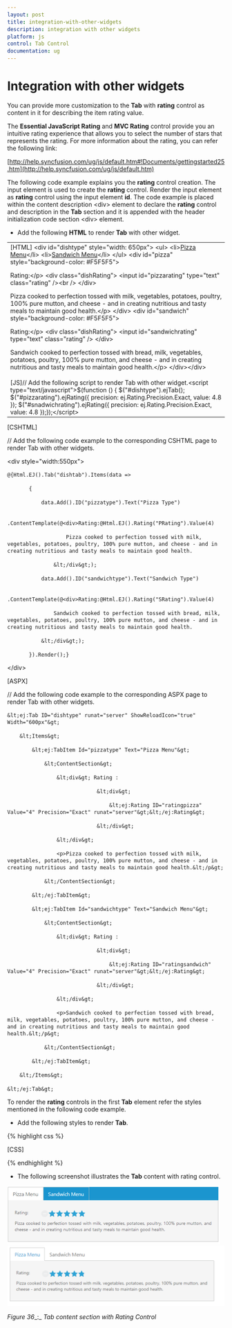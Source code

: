 ```yaml
---
layout: post
title: integration-with-other-widgets
description: integration with other widgets
platform: js
control: Tab Control
documentation: ug
---
```


# Integration with other widgets

You can provide more customization to the **Tab** with **rating** control as content in it for describing the item rating value.

The **Essential JavaScript Rating** and **MVC Rating** control provide you an intuitive rating experience that allows you to select the number of stars that represents the rating. For more information about the rating, you can refer the following link:

[http://help.syncfusion.com/ug/js/default.htm#!Documents/gettingstarted25.htm](http://help.syncfusion.com/ug/js/default.htm)

The following code example explains you the **rating** control creation. The input element is used to create the **rating** control. Render the input element as **rating** control using the input element **id**. The code example is placed within the content description &lt;div&gt; element to declare the **rating** control and description in the **Tab** section and it is appended with the header initialization code section &lt;div&gt; element.

* Add the following **HTML** to render **Tab** with other widget.

<table>
<tr>
<td>
[HTML]   &lt;div id="dishtype" style="width: 650px"&gt;    &lt;ul&gt;        &lt;li&gt;<a href="#pizza">Pizza Menu</a>&lt;/li&gt;        &lt;li&gt;<a href="#sandwich">Sandwich Menu</a>&lt;/li&gt;    &lt;/ul&gt;    &lt;div id="pizza" style="background-color: #F5F5F5"&gt;        <p>Rating:&lt;/p&gt;        &lt;div class="dishRating"&gt;            &lt;input id="pizzarating" type="text" class="rating" /&gt;&lt;br /&gt;        &lt;/div&gt;        <p>Pizza cooked to perfection tossed with milk, vegetables, potatoes, poultry, 100% pure mutton, and cheese - and in creating nutritious and tasty meals to maintain good health.&lt;/p&gt;    &lt;/div&gt;    &lt;div id="sandwich" style="background-color: #F5F5F5"&gt;        <p>Rating:&lt;/p&gt;        &lt;div class="dishRating"&gt;            &lt;input id="sandwichrating" type="text" class="rating" /&gt;        &lt;/div&gt;        <p>Sandwich cooked to perfection tossed with bread, milk, vegetables, potatoes, poultry, 100% pure mutton, and cheese - and in creating nutritious and tasty meals to maintain good health.&lt;/p&gt;    &lt;/div&gt;&lt;/div&gt;</td></tr>
<tr>
<td>
[JS]// Add the following script to render Tab with other widget.&lt;script type="text/javascript"&gt;$(function () {            $("#dishtype").ejTab();            $("#pizzarating").ejRating({ precision: ej.Rating.Precision.Exact, value: 4.8 });            $("#snadwichrating").ejRating({ precision: ej.Rating.Precision.Exact, value: 4.8 });});&lt;/script&gt;</td></tr>
</table>


[CSHTML]  

// Add the following code example to the corresponding CSHTML page to render Tab with other widgets.



&lt;div style="width:550px"&gt;

    @{Html.EJ().Tab("dishtab").Items(data =>

           {

               data.Add().ID("pizzatype").Text("Pizza Type")

                   .ContentTemplate(@<div>Rating:@Html.EJ().Rating("PRating").Value(4)

                       Pizza cooked to perfection tossed with milk, vegetables, potatoes, poultry, 100% pure mutton, and cheese - and in creating nutritious and tasty meals to maintain good health.

                   &lt;/div&gt;);

               data.Add().ID("sandwichtype").Text("Sandwich Type")

                   .ContentTemplate(@<div>Rating:@Html.EJ().Rating("SRating").Value(4)

                   Sandwich cooked to perfection tossed with bread, milk, vegetables, potatoes, poultry, 100% pure mutton, and cheese - and in creating nutritious and tasty meals to maintain good health.

               &lt;/div&gt;);

           }).Render();}

&lt;/div&gt;



[ASPX]    

// Add the following code example to the corresponding ASPX page to render Tab with other widgets.



    &lt;ej:Tab ID="dishtype" runat="server" ShowReloadIcon="true" Width="600px"&gt;

        &lt;Items&gt;

            &lt;ej:TabItem Id="pizzatype" Text="Pizza Menu"&gt;

                &lt;ContentSection&gt;

                    &lt;div&gt; Rating :

                                 &lt;div&gt;

                                     &lt;ej:Rating ID="ratingpizza" Value="4" Precision="Exact" runat="server"&gt;&lt;/ej:Rating&gt;

                                 &lt;/div&gt;

                    &lt;/div&gt;

                    <p>Pizza cooked to perfection tossed with milk, vegetables, potatoes, poultry, 100% pure mutton, and cheese - and in creating nutritious and tasty meals to maintain good health.&lt;/p&gt;

                &lt;/ContentSection&gt;

            &lt;/ej:TabItem&gt;

            &lt;ej:TabItem Id="sandwichtype" Text="Sandwich Menu"&gt;

                &lt;ContentSection&gt;

                    &lt;div&gt; Rating :

                                 &lt;div&gt;

                                     &lt;ej:Rating ID="ratingsandwich" Value="4" Precision="Exact" runat="server"&gt;&lt;/ej:Rating&gt;

                                 &lt;/div&gt;

                    &lt;/div&gt;

                    <p>Sandwich cooked to perfection tossed with bread, milk, vegetables, potatoes, poultry, 100% pure mutton, and cheese - and in creating nutritious and tasty meals to maintain good health.&lt;/p&gt;

                &lt;/ContentSection&gt;

            &lt;/ej:TabItem&gt;

        &lt;/Items&gt;

    &lt;/ej:Tab&gt;





To render the **rating** controls in the first **Tab** element refer the styles mentioned in the following code example. 

* Add the following styles to render **Tab**.

{% highlight css %}

[CSS]
<style type="text/css" class="cssStyles">
        .dishRating {
            position: absolute;
            margin: -31px 0px 0px 80px;
        }       
    </style>


{% endhighlight %}



* The following screenshot illustrates the **Tab** content with rating control. 

![](integration-with-other-widgets_images\integration-with-other-widgets_img1.png)![](integration-with-other-widgets_images\integration-with-other-widgets_img2.png)

_Figure_ _36__:_ _Tab content section with Rating Control_

